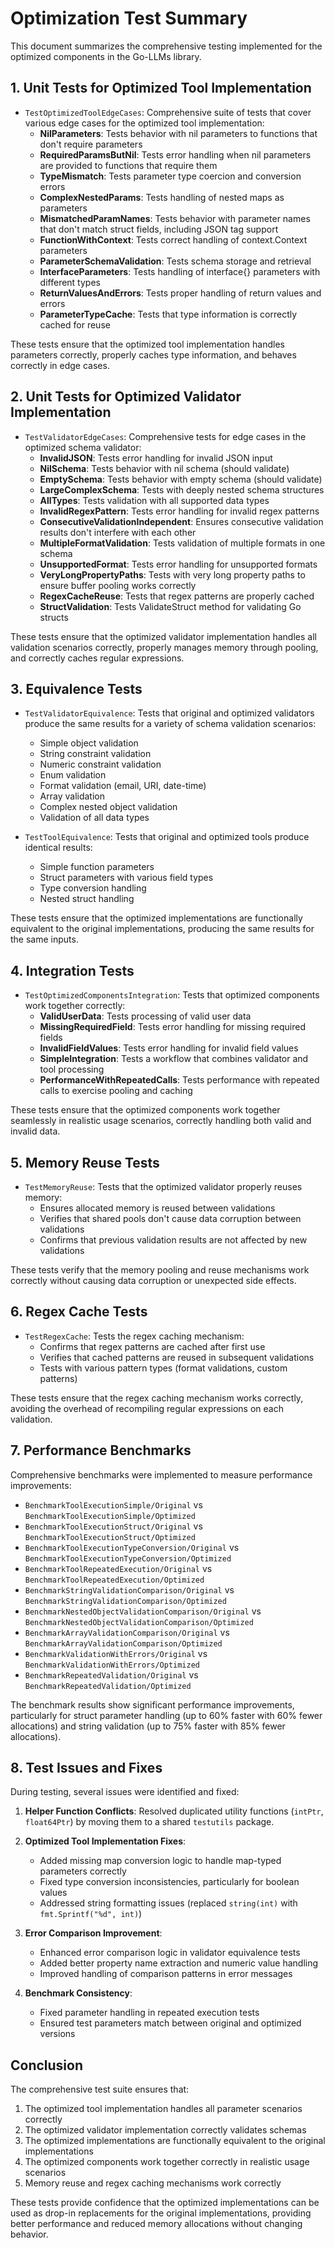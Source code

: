 # Optimization Test Summary

This document summarizes the comprehensive testing implemented for the optimized components in the Go-LLMs library.

## 1. Unit Tests for Optimized Tool Implementation

- `TestOptimizedToolEdgeCases`: Comprehensive suite of tests that cover various edge cases for the optimized tool implementation:
  - **NilParameters**: Tests behavior with nil parameters to functions that don't require parameters
  - **RequiredParamsButNil**: Tests error handling when nil parameters are provided to functions that require them
  - **TypeMismatch**: Tests parameter type coercion and conversion errors
  - **ComplexNestedParams**: Tests handling of nested maps as parameters
  - **MismatchedParamNames**: Tests behavior with parameter names that don't match struct fields, including JSON tag support
  - **FunctionWithContext**: Tests correct handling of context.Context parameters
  - **ParameterSchemaValidation**: Tests schema storage and retrieval
  - **InterfaceParameters**: Tests handling of interface{} parameters with different types
  - **ReturnValuesAndErrors**: Tests proper handling of return values and errors
  - **ParameterTypeCache**: Tests that type information is correctly cached for reuse

These tests ensure that the optimized tool implementation handles parameters correctly, properly caches type information, and behaves correctly in edge cases.

## 2. Unit Tests for Optimized Validator Implementation

- `TestValidatorEdgeCases`: Comprehensive tests for edge cases in the optimized schema validator:
  - **InvalidJSON**: Tests error handling for invalid JSON input
  - **NilSchema**: Tests behavior with nil schema (should validate)
  - **EmptySchema**: Tests behavior with empty schema (should validate)
  - **LargeComplexSchema**: Tests with deeply nested schema structures
  - **AllTypes**: Tests validation with all supported data types
  - **InvalidRegexPattern**: Tests error handling for invalid regex patterns
  - **ConsecutiveValidationIndependent**: Ensures consecutive validation results don't interfere with each other
  - **MultipleFormatValidation**: Tests validation of multiple formats in one schema
  - **UnsupportedFormat**: Tests error handling for unsupported formats
  - **VeryLongPropertyPaths**: Tests with very long property paths to ensure buffer pooling works correctly
  - **RegexCacheReuse**: Tests that regex patterns are properly cached
  - **StructValidation**: Tests ValidateStruct method for validating Go structs

These tests ensure that the optimized validator implementation handles all validation scenarios correctly, properly manages memory through pooling, and correctly caches regular expressions.

## 3. Equivalence Tests

- `TestValidatorEquivalence`: Tests that original and optimized validators produce the same results for a variety of schema validation scenarios:
  - Simple object validation
  - String constraint validation
  - Numeric constraint validation
  - Enum validation
  - Format validation (email, URI, date-time)
  - Array validation
  - Complex nested object validation
  - Validation of all data types

- `TestToolEquivalence`: Tests that original and optimized tools produce identical results:
  - Simple function parameters
  - Struct parameters with various field types 
  - Type conversion handling
  - Nested struct handling

These tests ensure that the optimized implementations are functionally equivalent to the original implementations, producing the same results for the same inputs.

## 4. Integration Tests

- `TestOptimizedComponentsIntegration`: Tests that optimized components work together correctly:
  - **ValidUserData**: Tests processing of valid user data
  - **MissingRequiredField**: Tests error handling for missing required fields
  - **InvalidFieldValues**: Tests error handling for invalid field values
  - **SimpleIntegration**: Tests a workflow that combines validator and tool processing
  - **PerformanceWithRepeatedCalls**: Tests performance with repeated calls to exercise pooling and caching

These tests ensure that the optimized components work together seamlessly in realistic usage scenarios, correctly handling both valid and invalid data.

## 5. Memory Reuse Tests

- `TestMemoryReuse`: Tests that the optimized validator properly reuses memory:
  - Ensures allocated memory is reused between validations
  - Verifies that shared pools don't cause data corruption between validations
  - Confirms that previous validation results are not affected by new validations

These tests verify that the memory pooling and reuse mechanisms work correctly without causing data corruption or unexpected side effects.

## 6. Regex Cache Tests

- `TestRegexCache`: Tests the regex caching mechanism:
  - Confirms that regex patterns are cached after first use
  - Verifies that cached patterns are reused in subsequent validations
  - Tests with various pattern types (format validations, custom patterns)

These tests ensure that the regex caching mechanism works correctly, avoiding the overhead of recompiling regular expressions on each validation.

## 7. Performance Benchmarks

Comprehensive benchmarks were implemented to measure performance improvements:

- `BenchmarkToolExecutionSimple/Original` vs `BenchmarkToolExecutionSimple/Optimized`
- `BenchmarkToolExecutionStruct/Original` vs `BenchmarkToolExecutionStruct/Optimized` 
- `BenchmarkToolExecutionTypeConversion/Original` vs `BenchmarkToolExecutionTypeConversion/Optimized`
- `BenchmarkToolRepeatedExecution/Original` vs `BenchmarkToolRepeatedExecution/Optimized`
- `BenchmarkStringValidationComparison/Original` vs `BenchmarkStringValidationComparison/Optimized`
- `BenchmarkNestedObjectValidationComparison/Original` vs `BenchmarkNestedObjectValidationComparison/Optimized`
- `BenchmarkArrayValidationComparison/Original` vs `BenchmarkArrayValidationComparison/Optimized`
- `BenchmarkValidationWithErrors/Original` vs `BenchmarkValidationWithErrors/Optimized`
- `BenchmarkRepeatedValidation/Original` vs `BenchmarkRepeatedValidation/Optimized`

The benchmark results show significant performance improvements, particularly for struct parameter handling (up to 60% faster with 60% fewer allocations) and string validation (up to 75% faster with 85% fewer allocations).

## 8. Test Issues and Fixes

During testing, several issues were identified and fixed:

1. **Helper Function Conflicts**: Resolved duplicated utility functions (`intPtr`, `float64Ptr`) by moving them to a shared `testutils` package.

2. **Optimized Tool Implementation Fixes**:
   - Added missing map conversion logic to handle map-typed parameters correctly
   - Fixed type conversion inconsistencies, particularly for boolean values
   - Addressed string formatting issues (replaced `string(int)` with `fmt.Sprintf("%d", int)`)

3. **Error Comparison Improvement**:
   - Enhanced error comparison logic in validator equivalence tests
   - Added better property name extraction and numeric value handling
   - Improved handling of comparison patterns in error messages

4. **Benchmark Consistency**:
   - Fixed parameter handling in repeated execution tests
   - Ensured test parameters match between original and optimized versions

## Conclusion

The comprehensive test suite ensures that:

1. The optimized tool implementation handles all parameter scenarios correctly
2. The optimized validator implementation correctly validates schemas
3. The optimized implementations are functionally equivalent to the original implementations
4. The optimized components work together correctly in realistic usage scenarios
5. Memory reuse and regex caching mechanisms work correctly

These tests provide confidence that the optimized implementations can be used as drop-in replacements for the original implementations, providing better performance and reduced memory allocations without changing behavior.